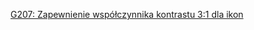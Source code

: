 [G207: Zapewnienie współczynnika kontrastu 3:1 dla ikon](https://www.w3.org/WAI/WCAG22/Techniques/general/G207)